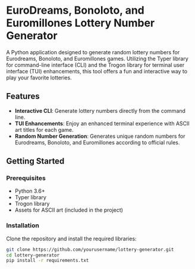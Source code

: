 # EuroDreams, Bonoloto, and Euromillones Lottery Number Generator

A Python application designed to generate random lottery numbers for Eurodreams, Bonoloto, and Euromillones games. Utilizing the Typer library for command-line interface (CLI) and the Trogon library for terminal user interface (TUI) enhancements, this tool offers a fun and interactive way to play your favorite lotteries.

## Features

- **Interactive CLI**: Generate lottery numbers directly from the command line.
- **TUI Enhancements**: Enjoy an enhanced terminal experience with ASCII art titles for each game.
- **Random Number Generation**: Generates unique random numbers for Eurodreams, Bonoloto, and Euromillones according to official rules.

## Getting Started

### Prerequisites

- Python 3.6+
- Typer library
- Trogon library
- Assets for ASCII art (included in the project)

### Installation

Clone the repository and install the required libraries:

```bash
git clone https://github.com/yourusername/lottery-generator.git 
cd lottery-generator 
pip install -r requirements.txt
```